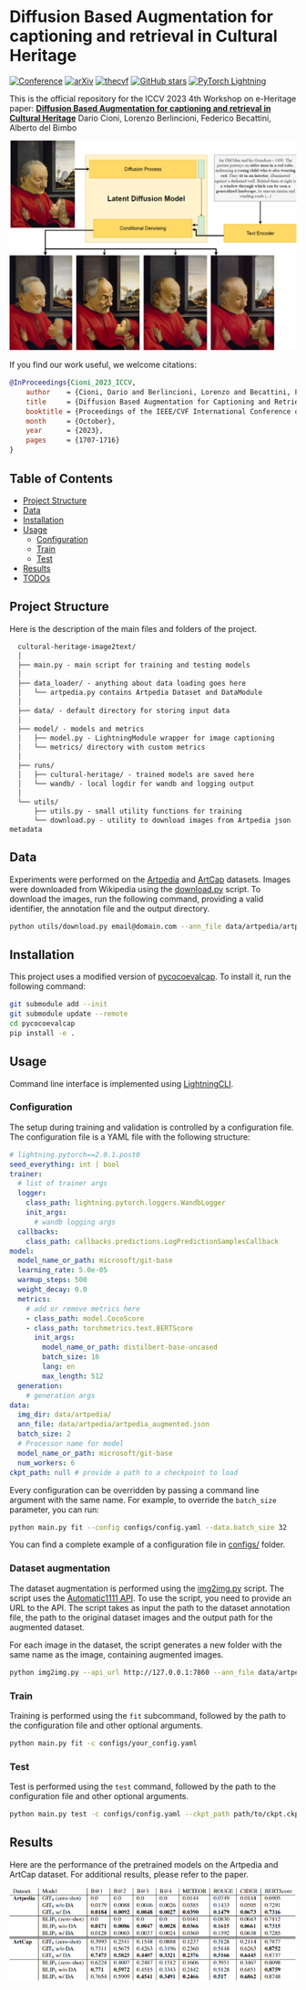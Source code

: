 # Diffusion Based Augmentation for captioning and retrieval in Cultural Heritage

[![Conference](http://img.shields.io/badge/ICCV-2023-7395C5.svg)](https://iccv2023.thecvf.com)
[![arXiv](https://img.shields.io/badge/arXiv%3A-2308.07151-B31B1B)](http://arxiv.org/abs/2308.07151)
[![thecvf](https://img.shields.io/badge/pdf-thecvf-7395C5.svg)](https://openaccess.thecvf.com/content/ICCV2023W/e-Heritage/papers/Cioni_Diffusion_Based_Augmentation_for_Captioning_and_Retrieval_in_Cultural_Heritage_ICCVW_2023_paper.pdf)
[![GitHub stars](https://img.shields.io/github/stars/ciodar/cultural-heritage-image2text?style=social)](#)
[![PyTorch Lightning](https://img.shields.io/badge/PyTorch-Lightning-blueviolet)](#)

This is the official repository for the ICCV 2023 4th Workshop on e-Heritage paper: **[Diffusion Based Augmentation for captioning and retrieval in Cultural Heritage](http://arxiv.org/abs/2308.07151)** Dario Cioni, Lorenzo Berlincioni, Federico Becattini, Alberto del Bimbo

![Teaser](./resources/teaser.png)

If you find our work useful, we welcome citations:

```bibtex
@InProceedings{Cioni_2023_ICCV,
    author    = {Cioni, Dario and Berlincioni, Lorenzo and Becattini, Federico and Del Bimbo, Alberto},
    title     = {Diffusion Based Augmentation for Captioning and Retrieval in Cultural Heritage},
    booktitle = {Proceedings of the IEEE/CVF International Conference on Computer Vision (ICCV) Workshops},
    month     = {October},
    year      = {2023},
    pages     = {1707-1716}
}
```

## Table of Contents
<!-- TOC -->
* [Project Structure](#project-structure)
* [Data](#data)
* [Installation](#installation)
* [Usage](#usage)
  * [Configuration](#configuration)
  * [Train](#train)
  * [Test](#test)
* [Results](#results)
* [TODOs](#todos)
<!-- TOC -->

## Project Structure
Here is the description of the main files and folders of the project.

```
  cultural-heritage-image2text/
  │
  ├── main.py - main script for training and testing models
  │
  ├── data_loader/ - anything about data loading goes here
  │   └── artpedia.py contains Artpedia Dataset and DataModule
  │
  ├── data/ - default directory for storing input data
  │
  ├── model/ - models and metrics
  │   ├── model.py - LightningModule wrapper for image captioning
  │   └── metrics/ directory with custom metrics
  │
  ├── runs/
  │   ├── cultural-heritage/ - trained models are saved here
  │   └── wandb/ - local logdir for wandb and logging output
  │
  └── utils/
      ├── utils.py - small utility functions for training
      └── download.py - utility to download images from Artpedia json metadata
 ```

## Data
Experiments were performed on the [Artpedia](https://iris.unimore.it/retrieve/handle/11380/1178736/224456/paper.pdf) and [ArtCap]() datasets. Images were downloaded from Wikipedia using the [download.py](download.py) script.
To download the images, run the following command, providing a valid identifier, the annotation file and the output directory.

```bash
python utils/download.py email@domain.com --ann_file data/artpedia/artpedia.json --img_dir data/artpedia/images 
```

## Installation

This project uses a modified version of [pycocoevalcap](https://github.com/salaniz/pycocoevalcap). To install it, run the following command:

```bash
git submodule add --init
git submodule update --remote
cd pycocoevalcap
pip install -e .
```

## Usage
Command line interface is implemented using [LightningCLI](https://lightning.ai/docs/pytorch/stable/api/lightning.pytorch.cli.LightningCLI.html).

### Configuration
The setup during training and validation is controlled by a configuration file. 
The configuration file is a YAML file with the following structure:

```yaml
# lightning.pytorch==2.0.1.post0
seed_everything: int | bool
trainer:
  # list of trainer args
  logger:
    class_path: lightning.pytorch.loggers.WandbLogger
    init_args:
      # wandb logging args
  callbacks:
    class_path: callbacks.predictions.LogPredictionSamplesCallback
model:
  model_name_or_path: microsoft/git-base
  learning_rate: 5.0e-05
  warmup_steps: 500
  weight_decay: 0.0
  metrics:
    # add or remove metrics here
    - class_path: model.CocoScore
    - class_path: torchmetrics.text.BERTScore
      init_args:
        model_name_or_path: distilbert-base-uncased
        batch_size: 16
        lang: en
        max_length: 512
  generation:
    # generation args
data:
  img_dir: data/artpedia/
  ann_file: data/artpedia/artpedia_augmented.json
  batch_size: 2
  # Processor name for model
  model_name_or_path: microsoft/git-base
  num_workers: 6
ckpt_path: null # provide a path to a checkpoint to load
```

Every configuration can be overridden by passing a command line argument with the same name. For example, to override the `batch_size` parameter, you can run:

```bash
python main.py fit --config configs/config.yaml --data.batch_size 32
```

You can find a complete example of a configuration file in [configs/](configs/) folder.

### Dataset augmentation
The dataset augmentation is performed using the [img2img.py](utils/img2img.py) script. The script uses the [Automatic1111 API](https://github.com/AUTOMATIC1111/stable-diffusion-webui). To use the script, you need to provide an URL to the API. The script takes as input the path to the dataset annotation file, the path to the original dataset images and the output path for the augmented dataset. 

For each image in the dataset, the script generates a new folder with the same name as the image, containing augmented images.

```bash
python img2img.py --api_url http://127.0.0.1:7860 --ann_file data/artpedia/artpedia.json --img_dir data/artpedia/images --out_dir data/artpedia/samples
```

### Train
Training is performed using the `fit` subcommand, followed by the path to the configuration file and other optional arguments.

```bash
python main.py fit -c configs/your_config.yaml
```

### Test
Test is performed using the `test` command, followed by the path to the configuration file and other optional arguments.
```bash
python main.py test -c configs/config.yaml --ckpt_path path/to/ckpt.ckpt
```

## Results

Here are the performance of the pretrained models on the Artpedia and ArtCap dataset. For additional results, please refer to the paper.

![](./resources/results.png)
